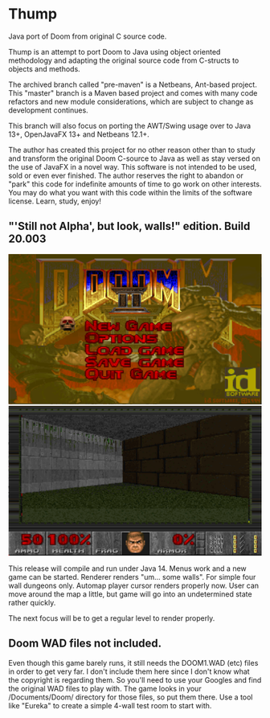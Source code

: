 # Thump
Java port of Doom from original C source code.

Thump is an attempt to port Doom to Java using object oriented methodology and adapting the original source code from C-structs to objects and methods.

The archived branch called "pre-maven" is a Netbeans, Ant-based project.  This "master" branch is a Maven based project and comes with many code refactors and new module considerations, which are subject to change as development continues.

This branch will also focus on porting the AWT/Swing usage over to Java 13+, OpenJavaFX 13+ and Netbeans 12.1+.

The author has created this project for no other reason other than to study and transform the original Doom C-source to Java as well as stay versed on the use of JavaFX in a novel way.  This software is not intended to be used, sold or even ever finished.  The author reserves the right to abandon or "park" this code for indefinite amounts of time to go work on other interests.  You may do what you want with this code within the limits of the software license.  Learn, study, enjoy!

## "'Still not Alpha', but look, walls!" edition.  Build 20.003

![Menu](./readme_images/menu.png?raw=true "Menu")   ![In Game](./readme_images/ingame.png?raw=true "In Game")

This release will compile and run under Java 14.
Menus work and a new game can be started.
Renderer renders "um...  some walls".  For simple four wall dungeons only.
Automap player cursor renders properly now.
User can move around the map a little, but game will go into an undetermined state rather quickly.

The next focus will be to get a regular level to render properly.

## Doom WAD files not included.
Even though this game barely runs, it still needs the DOOM1.WAD (etc) files in order to get very far.  I don't include them here since I don't know what the copyright is regarding them.  So you'll need to use your Googles and find the original WAD files to play with.   The game looks in your <user>/Documents/Doom/ directory for those files, so put them there.
Use a tool like "Eureka" to create a simple 4-wall test room to start with.
  
  
